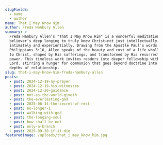 ```yaml
---
slugFields:
  - name
  - author
name: That I May Know Him
author: Freda Hanbury Allen
summary: >
  Freda Hanbury Allen’s "That I May Know Him" is a wonderful meditation on the
  believer’s deep longing to truly know Christ—not just intellectually, but
  intimately and experientially. Drawing from the Apostle Paul’s words in
  Philippians 3:10, Allen speaks of the beauty and cost of a life wholly devoted
  to Christ, shaped by His sufferings, and transformed by His resurrection
  power. This timeless work invites readers into deeper fellowship with the
  Lord, stirring a hunger for communion that goes beyond doctrine into the
  depths of relationship.
slug: that-i-may-know-him-freda-hanbury-allen
posts:
  - post: 2024-12-19-my-prayer
  - post: 2024-12-19-his-witnesses
  - post: 2024-12-20-guidance
  - post: not-as-the-world-giveth
  - post: the-everlasting-god
  - post: 2025-06-14-the-secret-of-rest
  - post: no-longer-i
  - post: walking-with-god
  - post: the-longing-soul
  - post: how-shall-he-not
  - post: only-a-branch
  - post: 2025-09-30-if-it-die
featuredImage: /uploads/that_i_may_know_him.jpg
---
```

